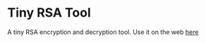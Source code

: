 # Tiny RSA Tool

A tiny RSA encryption and decryption tool. Use it on the web [here](https://rsa.luckyebere.com/)